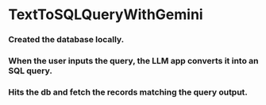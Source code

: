 # TextToSQLQueryWithGemini

### Created the database locally.
### When the user inputs the query, the LLM app converts it into an SQL query.
### Hits the db and fetch the records matching the query output.
